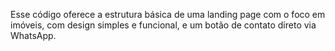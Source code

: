 Esse código oferece a estrutura básica de uma landing page com o foco em imóveis, com design simples e funcional, e um botão de contato direto via WhatsApp.
